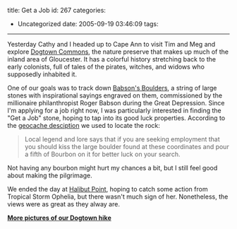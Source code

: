 title: Get a Job
id: 267
categories:
  - Uncategorized
date: 2005-09-19 03:46:09
tags:
---

Yesterday Cathy and I headed up to Cape Ann to visit Tim and Meg and explore [Dogtown Commons](http://www.oddnewengland.com/state_ma/dogtown/dogtown.htm), the nature preserve that makes up much of the inland area of Gloucester. It has a colorful history stretching back to the early colonists, full of tales of the pirates, witches, and widows who supposedly inhabited it. 

One of our goals was to track down [Babson's Boulders](http://www.capeannweb.com/babsonboulders.htm), a string of large stones with inspirational sayings engraved on them, commissioned by the millionaire philanthropist Roger Babson during the Great Depression. Since I'm applying for a job right now, I was particularly interested in finding the &quot;Get a Job&quot; stone, hoping to tap into its good luck properties. According to the [geocache desciption](http://www.geocaching.com/seek/cache_details.aspx?pf=&amp;guid=b3692bb7-12ac-4686-832b-f1e82b639c90&amp;decrypt=y&amp;log=&amp;numlogs=) we used to locate the rock: 

> Local legend and lore says that if you are seeking employment that you should kiss the large boulder found at these coordinates and pour a fifth of Bourbon on it for better luck on your search. 

Not having any bourbon might hurt my chances a bit, but I still feel good about making the pilgrimage.

We ended the day at [Halibut Point](/drupal-4.7/node/30), hoping to catch some action from Tropical Storm Ophelia, but there wasn't much sign of her. Nonetheless, the views were as great as they alway are. &nbsp;

**[More pictures of our Dogtown hike](http://www.flickr.com/photos/timlindgren/sets/975883/)**

 <blockquote />